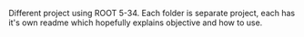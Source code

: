 Different project using ROOT 5-34. Each folder is separate project, each has it's own readme which hopefully explains objective and how to use.
